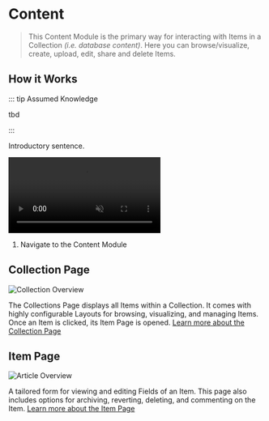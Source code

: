 # Content

> This Content Module is the primary way for interacting with Items in a Collection _(i.e. database content)_. Here you
> can browse/visualize, create, upload, edit, share and delete Items.

## How it Works

::: tip Assumed Knowledge

tbd

:::

Introductory sentence.

<video autoplay muted loop controls>
<source src="https://cdn.directus.io/docs/v9/app-guide/insights/insights-20220216A/insights-dashboards-20220216A.mp4" type="video/mp4" />
</video>

1. Navigate to the Content Module

## Collection Page

![Collection Overview](https://cdn.directus.io/docs/v9/app-guide/content/content/collection-page-20220215A.webp)

The Collections Page displays all Items within a Collection. It comes with highly configurable Layouts for browsing,
visualizing, and managing Items. Once an Item is clicked, its Item Page is opened.
[Learn more about the Collection Page](/getting-started/glossary/#collections)

## Item Page

![Article Overview](https://cdn.directus.io/docs/v9/app-guide/content/content/item-page-20220215A.webp)

A tailored form for viewing and editing Fields of an Item. This page also includes options for archiving, reverting,
deleting, and commenting on the Item. [Learn more about the Item Page](/getting-started/glossary/#items)
